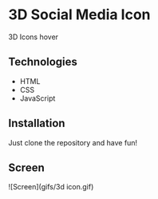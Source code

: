 # 3D Social Media Icon

3D Icons hover

## Technologies

- HTML
- CSS
- JavaScript

## Installation

Just clone the repository and have fun!

## Screen

![Screen](gifs/3d icon.gif)


